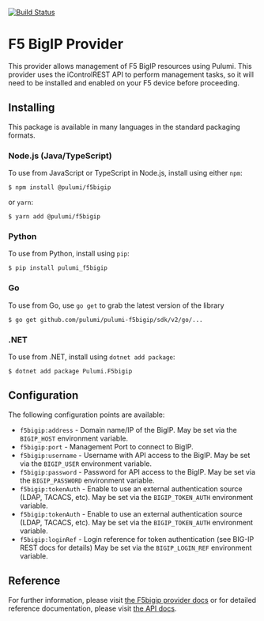 [![Build Status](https://travis-ci.com/pulumi/pulumi-f5bigip.svg?token=eHg7Zp5zdDDJfTjY8ejq&branch=master)](https://travis-ci.com/pulumi/pulumi-f5bigip)

# F5 BigIP Provider

This provider allows management of F5 BigIP resources using Pulumi. This provider uses the iControlREST API to
perform management tasks, so it will need to be installed and enabled on your F5 device before proceeding.

## Installing

This package is available in many languages in the standard packaging formats.

### Node.js (Java/TypeScript)

To use from JavaScript or TypeScript in Node.js, install using either `npm`:

    $ npm install @pulumi/f5bigip

or `yarn`:

    $ yarn add @pulumi/f5bigip

### Python

To use from Python, install using `pip`:

    $ pip install pulumi_f5bigip

### Go

To use from Go, use `go get` to grab the latest version of the library

    $ go get github.com/pulumi/pulumi-f5bigip/sdk/v2/go/...
    
### .NET

To use from .NET, install using `dotnet add package`:

    $ dotnet add package Pulumi.F5bigip
    
## Configuration

The following configuration points are available:

- `f5bigip:address` - Domain name/IP of the BigIP. May be set via the `BIGIP_HOST` environment variable.
- `f5bigip:port` - Management Port to connect to BigIP.
- `f5bigip:username` - Username with API access to the BigIP. May be set via the `BIGIP_USER` environment variable.
- `f5bigip:password` - Password for API access to the BigIP. May be set via the `BIGIP_PASSWORD` environment variable.
- `f5bigip:tokenAuth` - Enable to use an external authentication source (LDAP, TACACS, etc). May be set via the `BIGIP_TOKEN_AUTH` environment variable.
- `f5bigip:tokenAuth` - Enable to use an external authentication source (LDAP, TACACS, etc). May be set via the `BIGIP_TOKEN_AUTH` environment variable.
- `f5bigip:loginRef` - Login reference for token authentication (see BIG-IP REST docs for details) May be set via the `BIGIP_LOGIN_REF` environment variable.

## Reference

For further information, please visit [the F5bigip provider docs](https://www.pulumi.com/docs/intro/cloud-providers/f5bigip) or for detailed reference documentation, please visit [the API docs](https://www.pulumi.com/docs/reference/pkg/f5bigip).
